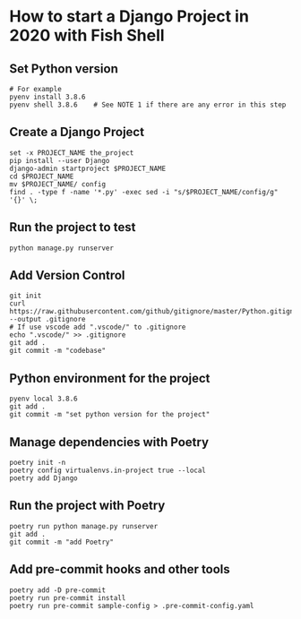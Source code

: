 # How to start a Django Project in 2020 with Fish Shell

## Set Python version

```fish
# For example
pyenv install 3.8.6
pyenv shell 3.8.6    # See NOTE 1 if there are any error in this step
```

## Create a Django Project

```fish
set -x PROJECT_NAME the_project
pip install --user Django
django-admin startproject $PROJECT_NAME
cd $PROJECT_NAME
mv $PROJECT_NAME/ config
find . -type f -name '*.py' -exec sed -i "s/$PROJECT_NAME/config/g" '{}' \;
```

## Run the project to test

```fish
python manage.py runserver
```

## Add Version Control

```fish
git init
curl https://raw.githubusercontent.com/github/gitignore/master/Python.gitignore --output .gitignore
# If use vscode add ".vscode/" to .gitignore
echo ".vscode/" >> .gitignore
git add .
git commit -m "codebase"
```

## Python environment for the project

```fish
pyenv local 3.8.6
git add .
git commit -m "set python version for the project"
```

## Manage dependencies with Poetry

```fish
poetry init -n
poetry config virtualenvs.in-project true --local
poetry add Django
```

## Run the project with Poetry

```fish
poetry run python manage.py runserver
git add .
git commit -m "add Poetry"
```

## Add pre-commit hooks and other tools

```fish
poetry add -D pre-commit
poetry run pre-commit install
poetry run pre-commit sample-config > .pre-commit-config.yaml
```
